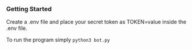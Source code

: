 ### Getting Started

Create a .env file and place your secret token as
TOKEN=value inside the .env file.

To run the program simply `python3 bot.py`
